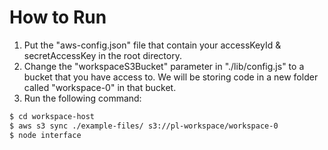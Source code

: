 # How to Run
1. Put the "aws-config.json" file that contain your accessKeyId & secretAccessKey in the root directory.
2. Change the "workspaceS3Bucket" parameter in "./lib/config.js" to a bucket that you have access to. We will be storing code in a new folder called "workspace-0" in that bucket.
3. Run the following command:

```sh
$ cd workspace-host
$ aws s3 sync ./example-files/ s3://pl-workspace/workspace-0
$ node interface
```
